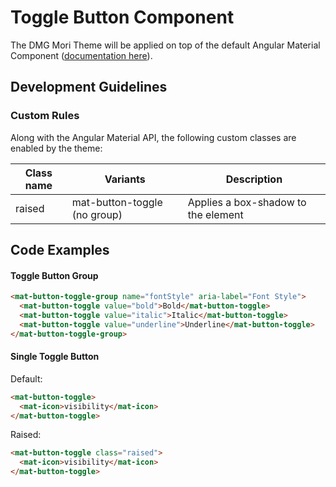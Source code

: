 # Toggle Button Component

The DMG Mori Theme will be applied on top of the default Angular Material Component ([documentation here](https://material.angular.io/components/button-toggle/overview)).

## Development Guidelines

### Custom Rules

Along with the Angular Material API, the following custom classes are enabled by the theme:

| Class name      | Variants                     | Description                                                       |
|-----------------|------------------------------|-------------------------------------------------------------------|
| raised          | mat-button-toggle (no group) | Applies a box-shadow to the element                               |


## Code Examples

#### Toggle Button Group

``` html
<mat-button-toggle-group name="fontStyle" aria-label="Font Style">
  <mat-button-toggle value="bold">Bold</mat-button-toggle>
  <mat-button-toggle value="italic">Italic</mat-button-toggle>
  <mat-button-toggle value="underline">Underline</mat-button-toggle>
</mat-button-toggle-group>
```

#### Single Toggle Button

Default:

``` html
<mat-button-toggle>
  <mat-icon>visibility</mat-icon>
</mat-button-toggle>
```

Raised:

``` html
<mat-button-toggle class="raised">
  <mat-icon>visibility</mat-icon>
</mat-button-toggle>
```
